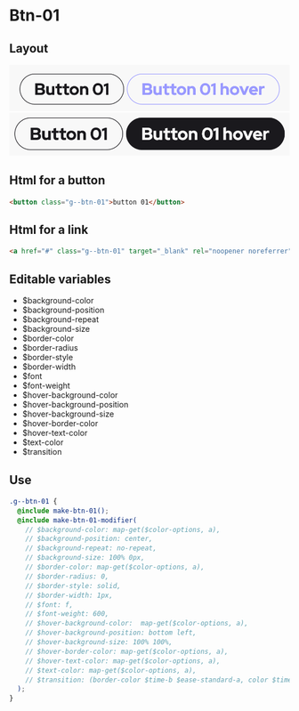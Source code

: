 # Btn-01

## Layout

![alt text][btn-01]
![alt text][btn-01--second]

[btn-01]: /src/img/global-components/btn/g--btn-01.png
[btn-01--second]: /src/img/global-components/btn/g--btn-01--second.png

## Html for a button

```html
<button class="g--btn-01">button 01</button>
```

## Html for a link

```html
<a href="#" class="g--btn-01" target="_blank" rel="noopener noreferrer">button 01</a>
```

## Editable variables

- $background-color
- $background-position
- $background-repeat
- $background-size
- $border-color
- $border-radius
- $border-style
- $border-width
- $font
- $font-weight
- $hover-background-color
- $hover-background-position
- $hover-background-size
- $hover-border-color
- $hover-text-color
- $text-color
- $transition

## Use

```scss
.g--btn-01 {
  @include make-btn-01();
  @include make-btn-01-modifier(
    // $background-color: map-get($color-options, a),
    // $background-position: center,
    // $background-repeat: no-repeat,
    // $background-size: 100% 0px,
    // $border-color: map-get($color-options, a),
    // $border-radius: 0,
    // $border-style: solid,
    // $border-width: 1px,
    // $font: f,
    // $font-weight: 600,
    // $hover-background-color:  map-get($color-options, a),
    // $hover-background-position: bottom left,
    // $hover-background-size: 100% 100%,
    // $hover-border-color: map-get($color-options, a),
    // $hover-text-color: map-get($color-options, a),
    // $text-color: map-get($color-options, a),
    // $transition: (border-color $time-b $ease-standard-a, color $time-b $ease-standard-a, background $time-b $ease-standard-a, background-size $time-b $ease-standard-a)
  );
}
```
